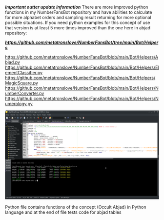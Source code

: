 ***Important outter update information***
There are more improved python functions in my NumberFansBot repository and have abilities to calculate for more alphabet orders and sampling result returning for more optional possible situations. If you need python examples for this concept of use that version is at least 5 more times improved than the one here in abjad repository:

***https://github.com/metatronslove/NumberFansBot/tree/main/Bot/Helpers***

https://github.com/metatronslove/NumberFansBot/blob/main/Bot/Helpers/Abjad.py
https://github.com/metatronslove/NumberFansBot/blob/main/Bot/Helpers/ElementClassifier.py
https://github.com/metatronslove/NumberFansBot/blob/main/Bot/Helpers/MagicSquare.py
https://github.com/metatronslove/NumberFansBot/blob/main/Bot/Helpers/NumberConverter.py
https://github.com/metatronslove/NumberFansBot/blob/main/Bot/Helpers/Numerology.py

![alt text](https://github.com/metatronslove/abjad/blob/main/Documents/images/Ekran%20görüntüsü_2024-11-09_19-29-08.png?raw=true)

Python file contains functions of the concept (Occult Abjad) in Python language and at the end of file tests code for abjad tables
